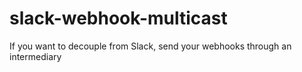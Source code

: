 # slack-webhook-multicast
If you want to decouple from Slack, send your webhooks through an intermediary
